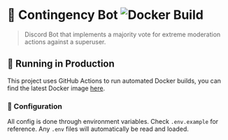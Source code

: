 # 🚨 Contingency Bot ![Docker Build](https://github.com/lolPants/contingency-bot/workflows/Docker%20Build/badge.svg)

> Discord Bot that implements a majority vote for extreme moderation actions against a superuser.

## 🚀 Running in Production

This project uses GitHub Actions to run automated Docker builds, you can find the latest Docker image [here](https://github.com/lolPants/contingency-bot/pkgs/container/contingency-bot).

### 📝 Configuration

All config is done through environment variables. Check `.env.example` for reference. Any `.env` files will automatically be read and loaded.
